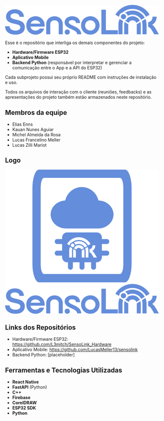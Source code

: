 ![Text Sensolink](arquivos/SensoLinkText.svg)

Esse é o repositório que interliga os demais componentes do projeto:

- **Hardware/Firmware ESP32**
- **Aplicativo Mobile**
- **Backend Python** (responsável por interpretar e gerenciar a comunicação entre o App e a API do ESP32)

Cada subprojeto possui seu próprio README com instruções de instalação e uso.

Todos os arquivos de interação com o cliente (reuniões, feedbacks) e as apresentações do projeto também estão armazenados neste repositório.

## Membros da equipe
- Elias Enns
- Kauan Nunes Aguiar
- Michel Almeida da Rosa
- Lucas Francelino Meller
- Lucas Zilli Mariot

## Logo
![Logo Sensolink](arquivos/SensoLink.svg)
## Links dos Repositórios

- Hardware/Firmware ESP32: https://github.com/L3mitch/SensoLink_Hardware
- Aplicativo Mobile: https://github.com/LucasMeller13/sensolink
- Backend Python: [placeholder]

## Ferramentas e Tecnologias Utilizadas

- **React Native**
- **FastAPI** (Python)
- **C++**
- **Firebase**
- **CorelDRAW**
- **ESP32 SDK**
- **Python**
